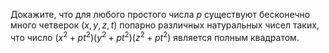 Докажите, что для любого простого числа $p$ существуют бесконечно много четверок $(x, y, z, t)$ попарно различных натуральных чисел таких, что число $(x^2+p t^2)(y^2+p t^2)(z^2+p t^2)$ является полным квадратом.